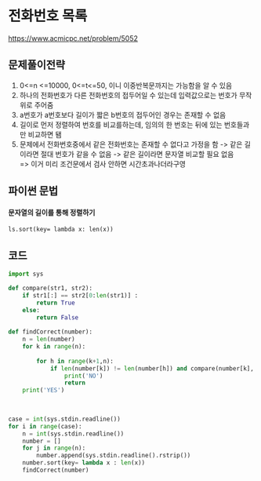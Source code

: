 # 전화번호 목록
https://www.acmicpc.net/problem/5052

## 문제풀이전략
1. 0<=n <=10000, 0<=t<=50, 이니 이중반복문까지는 가능함을 알 수 있음
2. 하나의 전화번호가 다른 전화번호의 접두어일 수 있는데 입력값으로는 번호가 무작위로 주어줌
3. a번호가 a번호보다 길이가 짧은 b번호의 접두어인 경우는 존재할 수 없음
4. 길이로 먼저 정렬하여 번호를 비교를하는데, 임의의 한 번호는 뒤에 있는 번호들과만 비교하면 됌
5. 문제에서 전화번호중에서 같은 전화번호는 존재할 수 없다고 가정을 함 -> 같은 길이라면 절대 번호가 같을 수 없음 -> 같은 길이라면 문자열 비교할 필요 없음   
    => 이거 미리 조건문에서 검사 안하면 시간초과나더라구영

## 파이썬 문법
#### 문자열의 길이를 통해 정렬하기
```
ls.sort(key= lambda x: len(x)) 
```

## 코드
```python
import sys

def compare(str1, str2):
    if str1[:] == str2[0:len(str1)] :
        return True
    else:
        return False
        
def findCorrect(number):
    n = len(number)
    for k in range(n):
        
        for h in range(k+1,n):
            if len(number[k]) != len(number[h]) and compare(number[k], number[h]) :
                print('NO')
                return
    print('YES')
    
        

case = int(sys.stdin.readline())
for i in range(case):
    n = int(sys.stdin.readline())
    number = []
    for j in range(n):
        number.append(sys.stdin.readline().rstrip())
    number.sort(key= lambda x : len(x))
    findCorrect(number)
```
